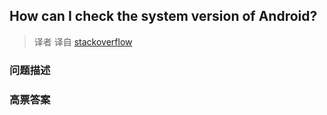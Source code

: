 ## How can I check the system version of Android?

> 译者 译自 [stackoverflow](http://stackoverflow.com/questions/3093365/how-can-i-check-the-system-version-of-android) 

### 问题描述 

### 高票答案 

